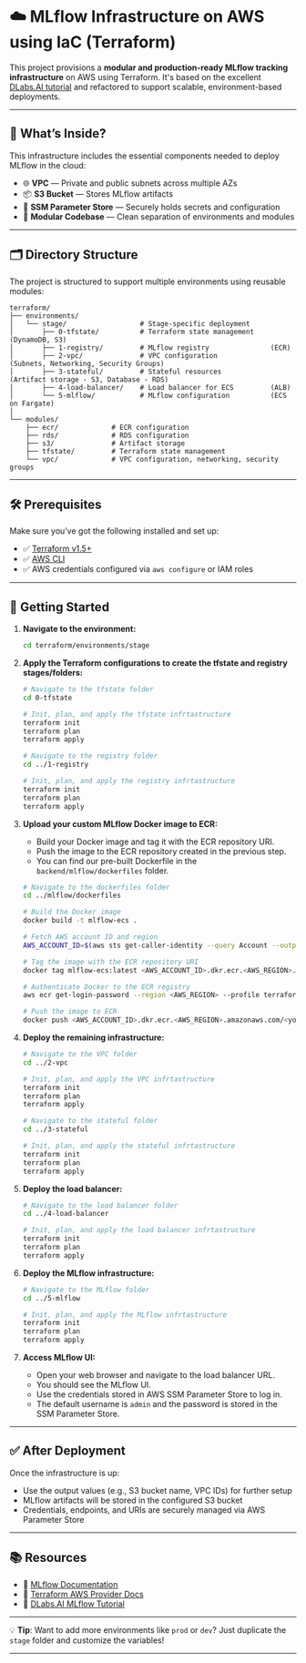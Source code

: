 # ☁️ MLflow Infrastructure on AWS using IaC (Terraform)

This project provisions a **modular and production-ready MLflow tracking infrastructure** on AWS using Terraform. It's based on the excellent [DLabs.AI tutorial](https://dlabs.ai/blog/how-to-set-up-mlflow-on-aws/) and refactored to support scalable, environment-based deployments.

---

## 🧩 What’s Inside?

This infrastructure includes the essential components needed to deploy MLflow in the cloud:

- 🌐 **VPC** — Private and public subnets across multiple AZs
- 📦 **S3 Bucket** — Stores MLflow artifacts
- 🔐 **SSM Parameter Store** — Securely holds secrets and configuration
- 🌱 **Modular Codebase** — Clean separation of environments and modules

---

## 🗂️ Directory Structure

The project is structured to support multiple environments using reusable modules:

```
terraform/
├── environments/
│   └── stage/                  # Stage-specific deployment
│       ├── 0-tfstate/          # Terraform state management    (DynamoDB, S3)
│       ├── 1-registry/         # MLflow registry               (ECR)
│       ├── 2-vpc/              # VPC configuration             (Subnets, Networking, Security Groups)
│       ├── 3-stateful/         # Stateful resources            (Artifact storage - S3, Database - RDS)
│       ├── 4-load-balancer/    # Load balancer for ECS         (ALB)
│       └── 5-mlflow/           # MLflow configuration          (ECS on Fargate)
│
└── modules/
    ├── ecr/             # ECR configuration
    ├── rds/             # RDS configuration 
    ├── s3/              # Artifact storage
    ├── tfstate/         # Terraform state management
    └── vpc/             # VPC configuration, networking, security groups
```

---

## 🛠️ Prerequisites

Make sure you’ve got the following installed and set up:

- ✅ [Terraform v1.5+](https://www.terraform.io/downloads)
- ✅ [AWS CLI](https://docs.aws.amazon.com/cli/latest/userguide/install-cliv2.html)
- ✅ AWS credentials configured via `aws configure` or IAM roles

---

## 🚀 Getting Started

1. **Navigate to the environment:**

   ```bash
   cd terraform/environments/stage
   ```

2. **Apply the Terraform configurations to create the tfstate and registry stages/folders:**

   ```bash
   # Navigate to the tfstate folder
   cd 0-tfstate

   # Init, plan, and apply the tfstate infrtastructure
   terraform init
   terraform plan
   terraform apply

   # Navigate to the registry folder
   cd ../1-registry

   # Init, plan, and apply the registry infrtastructure
   terraform init
   terraform plan
   terraform apply
   ```

3. **Upload your custom MLflow Docker image to ECR:**

   - Build your Docker image and tag it with the ECR repository URI.
   - Push the image to the ECR repository created in the previous step.
   - You can find our pre-built Dockerfile in the `backend/mlflow/dockerfiles` folder.

   ```bash
   # Navigate to the dockerfiles folder
   cd ../mlflow/dockerfiles

   # Build the Docker image
   docker build -t mlflow-ecs .

   # Fetch AWS account ID and region
   AWS_ACCOUNT_ID=$(aws sts get-caller-identity --query Account --output text --profile terraform)

   # Tag the image with the ECR repository URI
   docker tag mlflow-ecs:latest <AWS_ACCOUNT_ID>.dkr.ecr.<AWS_REGION>.amazonaws.com/<your-repo-name>:latest

   # Authenticate Docker to the ECR registry
   aws ecr get-login-password --region <AWS_REGION> --profile terraform | docker login --username AWS --password-stdin <AWS_ACCOUNT_ID>.dkr.ecr.<AWS_REGION>.amazonaws.com

   # Push the image to ECR
   docker push <AWS_ACCOUNT_ID>.dkr.ecr.<AWS_REGION>.amazonaws.com/<your-repo-name>:latest
   ```

4. **Deploy the remaining infrastructure:**

   ```bash
   # Navigate to the VPC folder
   cd ../2-vpc

   # Init, plan, and apply the VPC infrtastructure
   terraform init
   terraform plan
   terraform apply

   # Navigate to the stateful folder
   cd ../3-stateful
   
   # Init, plan, and apply the stateful infrtastructure
   terraform init
   terraform plan
   terraform apply
   ```

5. **Deploy the load balancer:**

   ```bash
   # Navigate to the load balancer folder
   cd ../4-load-balancer
   
   # Init, plan, and apply the load balancer infrtastructure
   terraform init
   terraform plan
   terraform apply
   ```

6. **Deploy the MLflow infrastructure:**

   ```bash
   # Navigate to the MLflow folder
   cd ../5-mlflow

   # Init, plan, and apply the MLflow infrtastructure
   terraform init
   terraform plan
   terraform apply
   ```

7. **Access MLflow UI:**

   - Open your web browser and navigate to the load balancer URL.
   - You should see the MLflow UI.
   - Use the credentials stored in AWS SSM Parameter Store to log in.
   - The default username is `admin` and the password is stored in the SSM Parameter Store.

---

## ✅ After Deployment

Once the infrastructure is up:

- Use the output values (e.g., S3 bucket name, VPC IDs) for further setup
- MLflow artifacts will be stored in the configured S3 bucket
- Credentials, endpoints, and URIs are securely managed via AWS Parameter Store

---

## 📚 Resources

- 📘 [MLflow Documentation](https://www.mlflow.org/docs/latest/index.html)
- 🧰 [Terraform AWS Provider Docs](https://registry.terraform.io/providers/hashicorp/aws/latest/docs)
- 🧪 [DLabs.AI MLflow Tutorial](https://dlabs.ai/blog/how-to-set-up-mlflow-on-aws/)

---

💡 **Tip**: Want to add more environments like `prod` or `dev`? Just duplicate the `stage` folder and customize the variables!

---